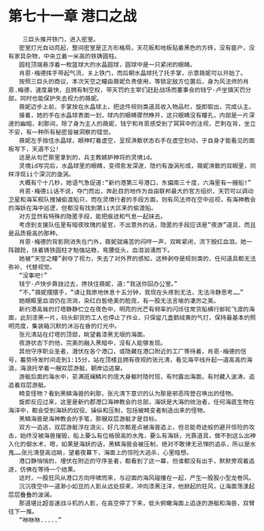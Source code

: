 # 第七十一章 港口之战
        三巨头推开铁门，进入密室。
       密室灯光自动亮起，整间密室是正方形格局，天花板和地板贴着黑色的方砖，没有窗户，没有家具杂物，中央立着一米高的铁铸圆柱。
       圆柱顶端悬浮着一枚篮球大的水晶圆球，圆球中是一只紧闭的眼睛。
       肖恩·梅德挥手带起气流，关上铁门，而后朝水晶球托了托手掌，示意薇妮可以开始了。
       按照三巨头的商议，本次天空之瞳由薇妮负责使用，等锁定敌方位置后，身为风法师的肖恩.梅德，速度最快，且拥有制空权，带天罚的主宰们赶赴战场而董事会的钱宁·卢坐镇天罚分部，同时也能保护失去视力的薇妮。
       薇妮迈步上前，手掌按在水晶球上，把这件规则类道具收入物品栏，旋即取出，完成认主。
       接着，她的手在水晶球表面一划，球内的眼睛骤然睁开，这只眼睛没有瞳孔，内部是一片深邃的幽暗，刹那间，除了身为主人的薇妮，钱宁和肖恩感受到了冥冥中的注视，芒刺在背，坐立不安，有一种所有秘密皆被洞察的错觉。
       薇妮左手按住水晶球，眼神盯着虚空，呈现涣散状态右手在虚空划动，于自身才能看见的面板写下，天道不公!
       这是从句芒那里拿到的，兵主教嫉妒神将的灵境id。
       灵境id写完后，水晶球里的眼睛，变得愈发深邃，隐约有漩涡形成，薇妮涣散的双眼里，同样浮现ii个深沉的漩涡。
       大概有个十几秒，她语气急促道:“新约港第三号港口，东偏南三十度，六海里有一艘船!”
       肖恩·梅德ii话不说，夺门而出，奔赴目的地作为自由联邦最大的官方组织，天罚可以调动卫星和海军舰队搜捕偷渡船只，而在灵境行者的手段方面，则有风法师在空中巡视，有海神教会的海妖在海中巡逻，但都没有找到第ii大区来的偷渡船。
       对方显然有特殊的隐匿手段，能把痕迹和气息一起抹去。
       考虑到支援队伍里有暗夜玫瑰的星官，不出意外的话，隐匿的手段应该是“夜游”道具，而且是品质极高的那种。
       肖恩·梅德的背影刚消失在门外，薇妮就痛苦的闷哼一声，双眸紧闭，流下殷红血泪。她一阵踉跄，扶着铸铁圆柱才勉强站稳，弯腰低头，血泪汹涌而下。
       她被“天空之瞳”剥夺了视力，失去了对外界的感知，这种剥夺是规则类的，任何道具都无法弥补、代替视觉。
       “没事吧!”
       钱宁·卢快步靠拢过去，搀扶住薇妮，道:“我送你回办公室。”
       “不，”薇妮摆摆手，“请让我原地休息十五分钟，我现在头疼到无法，无法冷静思考……”
       她眼眶里血泪仍在流淌，染红白皙绝美的脸庞，有一股无法言喻的凄厉之美。
       新约港高耸的灯塔静静伫立在夜色中，明亮的光芒有频率的闪烁往常货船横行邮轮飞渡的海面，此刻漆黑一片，码头卸货的工人也停止了作业，只保留几盏鹅绒黄的气灯，保持最基本的照明亮度，集装箱沉默的沐浴在昏的灯光中。
       张元清站在灯塔的顶部，眺望着漆黑无垠的海面。
       夜游状态下的他，完美的融入黑暗中，没有人能够发现。
       其他守序职业圣者，潜伏在各个港口，或隐藏在港口附近的工厂等待着，肖恩·梅德的信号，蓄势待发时间走到1:15分，站在顶楼且拥有夜视的张元清，看见海平线升起一道高高的海浪，海浪托举着一艘双层游艇，朝岸边逃窜。
       游艇后面的海水中，苌满斑斓鳞片的庞大身躯时隐时现，有时露出海面，有时藏入波涛，追追着双层游艇。
       畸变怪物？看到黑鳞海兽的刹那，张元清下意识的认为那是邪恶阵营召唤出的怪物。
       旋即反应过来，这里是新约郡港口海神教会的总部，海妖是大海的统治者，任何海底生物在海洋中，都会受到海妖的奴役、操纵和压制，包括被畸变者制造出来的怪物。
       黑鳞海兽是海神教会的手笔，那艘双层游艇才是目标。
       双方一追逃，双层游艇浮在浪尖，好几次都差点被海兽追上，但总能奇迹般的避开惊险的攻击，始终没被海兽摧毁，船上要么有位格很高的水鬼，要么有海妖，光靠道具，做不到这么出神入化的御水术，嗯，如果是海妖的话，黑鳞海兽会被压制，绝对不敢律无忌惮的追杀，所以是水鬼……张元清登高远眺，望着夜幕下，海面上的惊险大逃杀，心里暗想。
       港口静悄悄的，埋伏在附近的守序圣者，都看到了这一幕，但谁都没有出手，默默旁观着追逐，仿佛在等待一个结果。
       这时，一股狂风从港口方向呼啸而来，与迎面的海风碰撞在一起，产生一股股小型龙卷风。
       沉沉夜空中一道渺小如豆的人影从远处掠来，冲向漆黑汪洋，他掀起的狂风，让海面荡漾起层层叠叠的波澜。
       那道堪比超音速战斗机的人影，在高空停了下来，低头俯瞰海面上追逐的游艇和海兽，双臂往下一推。
       “咻咻咻.....”